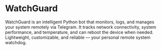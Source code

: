 # WatchGuard
WatchGuard is an intelligent Python bot that monitors, logs, and manages your system remotely via Telegram. It tracks network connectivity, system performance, and temperature, and can reboot the device when needed. Lightweight, customizable, and reliable — your personal remote system watchdog.
